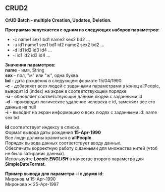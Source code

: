 ## CRUD2

**CrUD Batch - multiple Creation, Updates, Deletion.**

**Программа запускается с одним из следующих наборов параметров:**  
* -c name1 sex1 bd1 name2 sex2 bd2 ...
* -u id1 name1 sex1 bd1 id2 name2 sex2 bd2 ...
* -d id1 id2 id3 id4 ...
* -i id1 id2 id3 id4 ...

**Значения параметров:**  
**name** - имя, String  
**sex** - пол, "м" или "ж", одна буква  
**bd** - дата рождения в следующем формате 15/04/1990  
**-с** - добавляет всех людей с заданными параметрами в конец allPeople, выводит id (index) на экран в соответствующем порядке  
**-u** - обновляет соответствующие данные людей с заданными id  
**-d** - производит логическое удаление человека с id, заменяет все его данные на null  
**-i** - выводит на экран информацию о всех людях с заданными id: name sex bd  

**id** соответствует индексу в списке.  
Формат вывода даты рождения **15-Apr-1990**  
Все люди должны храниться в **allPeople**.  
Порядок вывода данных соответствует вводу данных.  
Обеспечить корректную работу с данными для множества нитей (чтоб не было затирания данных).  
Используйте ***Locale.ENGLISH*** в качестве второго параметра для **SimpleDateFormat**.  

**Пример вывода для параметра -і с двумя id:**  
Миронов м 15-Apr-1990  
Миронова ж 25-Apr-1997
